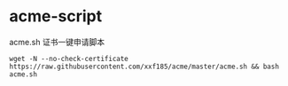 # acme-script

acme.sh 证书一键申请脚本

```shell
wget -N --no-check-certificate https://raw.githubusercontent.com/xxf185/acme/master/acme.sh && bash acme.sh
```

